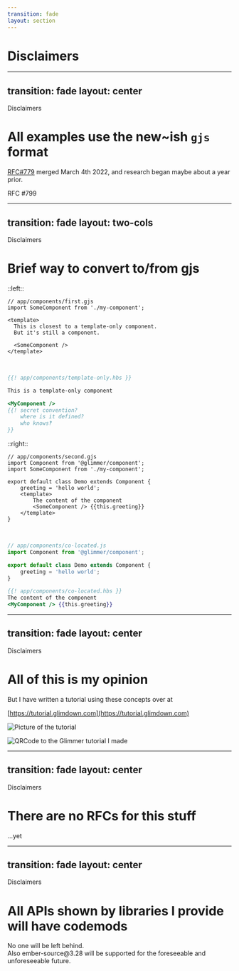 ```yaml
---
transition: fade
layout: section
---
```


# Disclaimers

<!-- 

I'm going to try to get through these real quick, but.

Some may consider parts of this talk  "experimental" .
and that's ok.

For those that stick to only the what the official documentation recommends, this may all feel experimental and out of reach.

what is a tried solution in open source may even still feel experimental within your organization -- every group of folks adopts knowledge at different speeds, and that's ok.


In any case, the aim here is to solve real problems more efficiently, while also reducing cognitive load on everyone writing their ember apps. 

I will be providing learning materials, and tutorials that folks can use if they want to learn more.

-->

---
transition: fade
layout: center
---
<div class="related-note">Disclaimers</div>

# All examples use the new~ish `gjs` format

[RFC#779](https://github.com/emberjs/rfcs/pull/779) merged March 4th 2022, and research began maybe about a year prior.

<div class="corner-br">
<QRCode value="https://github.com/emberjs/rfcs/pull/779" size="200">RFC #799</QRCode>
</div>

<!--

All examples use the new gjs format.

This is, in part, so that I can keep the slides concise, and focused, 
and not have to specify the file paths of multiple snippets which need to be 
stitched together to create a single concept.

Thankfully!, we had a talk yesterday on this new format,
but here is a quick tl;dr (and maybe recap) for helping translate between old and new in your head:

-->

---
transition: fade
layout: two-cols
---
<div class="related-note">Disclaimers</div>

# Brief way to convert to/from gjs 

::left::

```gjs 
// app/components/first.gjs
import SomeComponent from './my-component';

<template>
  This is closest to a template-only component.
  But it's still a component.

  <SomeComponent />
</template>
```

<div v-click>

<br>

```hbs 
{{! app/components/template-only.hbs }}

This is a template-only component

<MyComponent /> 
{{! secret convention?
    where is it defined?
    who knows‽
}}
```

</div>

::right::

<div v-click>

```gjs 
// app/components/second.gjs
import Component from '@glimmer/component';
import SomeComponent from './my-component';

export default class Demo extends Component {
    greeting = 'hello world';
    <template>
        The content of the component
        <SomeComponent /> {{this.greeting}}
    </template>
}
```

</div>

<br>

<div v-click>

```js
// app/components/co-located.js
import Component from '@glimmer/component';

export default class Demo extends Component {
    greeting = 'hello world';
}
```

```hbs 
{{! app/components/co-located.hbs }}
The content of the component
<MyComponent /> {{this.greeting}}
```

</div>

<!-- 
Whenever you see a `<template>` block by itself, 
that is most similar to a template-only-component.

!! click 

The key thing here is that this is always a component, 
and you always know where things are defined.

!!click

Whenever you see a `<template>` block within a class-body, that's equivelant to a 
glimmer-component with a class -- normally two separate files.

!!click

The idea is that it does not make sense for templates to be a separate concept.

Both examples here are full blown components.

I'm not going to get in to the "why" of this change here, 
but this is the first feature that I know of in Ember's design 
where all the research, reasoning, and exploration is out in the open -- it's a good read.
-->

---
transition: fade
layout: center
---
<div class="related-note">Disclaimers</div>

# All of this is my opinion


<div v-click class="disclaimer-note">
But I have written a tutorial using these concepts over at 

[https://tutorial.glimdown.com](https://tutorial.glimdown.com)

<div style="max-height: 100px">

![Picture of the tutorial](/pages/disclaimers/tutorial.png)

</div>
<img src="/pages/intro/tutorial.png" alt="QRCode to the Glimmer tutorial I made" class="qr" />
</div>

<!-- 

All of this is my opinion -- 

!! click 

but I'm comitted to these opinions, 
I mean, not to say some of these opinions are not shared by others.. but
I genuinely believe they make not only our ecosystem stronger and better, 
but the concepts benefit all ecosystems outside of ember as well.

-->

---
transition: fade
layout: center
---
<div class="related-note">Disclaimers</div>

# There are no RFCs for this stuff

<div v-click class="disclaimer-note">
  ...yet
</div>

<!-- 
There are no RFCs for any of what you're about to see -- as far as becoming part of the official blueprint is concerned.

!! click

However, I do plan on helping bring these concepts to the default experience.

...And I'm starting an RFC on defining what resources are to ember when I get home after the conference.

-->


---
transition: fade
layout: center
---
<div class="related-note">Disclaimers</div>

# All APIs shown by libraries I provide will have codemods  

<div v-click class="disclaimer-note">
  No one will be left behind.
</div>

<div v-click class="disclaimer-note">
    Also ember-source@3.28 will be supported for the foreseeable and unforeseeable future.
</div>

<!-- 
Ok, last disclaimer!!, I promise.

It's extremely important that there are easy migration paths within the community.

!!click 

Programming is hard, and some migration paths are not (and have not been) so easy.

The overall goal for everything I'm working on for and around this talk, Resources, etc 
is to be a _polyfill_ for Starbeam.

At the moment, I haven't written any codemods, 
because there are some design details still being worked out in Starbeam.

But  
Any behavioral difference between my libraries 
and the "stuff to be migrated to" is considered a bug.

!! click

Also, I'm planning on keeping support for ember-source@3.28 for as long as I can. I know a good number of folks were caught off guard by some deprecations that came up during the v3 series, so, I want to make sure that folks still on v3 can use the patterns coming in the future.

--

Anywho, getting back to it...
-->




